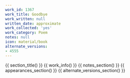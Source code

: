 ```yaml
---
work_id: 1367
work_title: Goodbye
work_written: null
written_date: approximate
work_collected: 'yes'
work_category: Poem
notes: null
icon: material/book
alternate_versions:
- 4555
---
```


{{ section_title() }}
{{ work_info() }}
{{ notes_section() }}
{{ appearances_section() }}
{{ alternate_versions_section() }}
